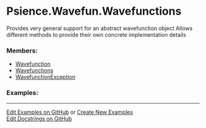 # <a id="Psience.Wavefun.Wavefunctions">Psience.Wavefun.Wavefunctions</a>
    
Provides very general support for an abstract wavefunction object
Allows different methods to provide their own concrete implementation details

### Members:

  - [Wavefunction](Wavefunctions/Wavefunction.md)
  - [Wavefunctions](Wavefunctions/Wavefunctions.md)
  - [WavefunctionException](Wavefunctions/WavefunctionException.md)

### Examples:



___

[Edit Examples on GitHub](https://github.com/McCoyGroup/References/edit/gh-pages/Documentation/examples/Psience/Wavefun/Wavefunctions.md) or 
[Create New Examples](https://github.com/McCoyGroup/References/new/gh-pages/?filename=Documentation/examples/Psience/Wavefun/Wavefunctions.md) <br/>
[Edit Docstrings on GitHub](https://github.com/McCoyGroup/Psience/edit/master/Wavefun/Wavefunctions/__init__.py?message=Update%20Docs)